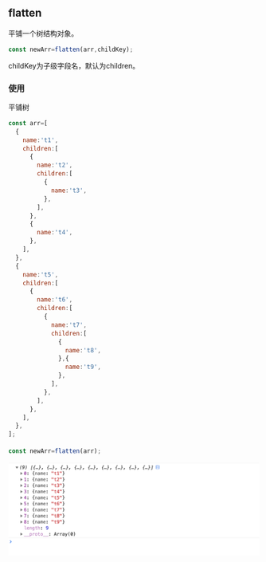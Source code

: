 ## flatten

平铺一个树结构对象。

```javascript
const newArr=flatten(arr,childKey);

```

childKey为子级字段名，默认为children。

### 使用

平铺树

```javascript
const arr=[
  {
    name:'t1',
    children:[
      {
        name:'t2',
        children:[
          {
            name:'t3',
          },
        ],
      },
      {
        name:'t4',
      },
    ],
  },
  {
    name:'t5',
    children:[
      {
        name:'t6',
        children:[
          {
            name:'t7',
            children:[
              {
                name:'t8',
              },{
                name:'t9',
              },
            ],
          },
        ],
      },
    ],
  },
];

const newArr=flatten(arr);

```

![flatten](./images/flatten.png)












